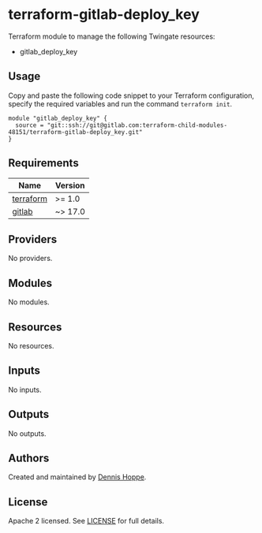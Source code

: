 # terraform-gitlab-deploy_key

Terraform module to manage the following Twingate resources:

* gitlab_deploy_key

## Usage

Copy and paste the following code snippet to your Terraform configuration,
specify the required variables and run the command `terraform init`.

```hcl
module "gitlab_deploy_key" {
  source = "git::ssh://git@gitlab.com:terraform-child-modules-48151/terraform-gitlab-deploy_key.git"
}
```

<!-- BEGIN_TF_DOCS -->
## Requirements

| Name | Version |
|------|---------|
| <a name="requirement_terraform"></a> [terraform](#requirement\_terraform) | >= 1.0 |
| <a name="requirement_gitlab"></a> [gitlab](#requirement\_gitlab) | ~> 17.0 |

## Providers

No providers.

## Modules

No modules.

## Resources

No resources.

## Inputs

No inputs.

## Outputs

No outputs.
<!-- END_TF_DOCS -->

## Authors

Created and maintained by [Dennis Hoppe](https://gitlab.com/dhoppeIT).

## License

Apache 2 licensed. See [LICENSE](LICENSE) for full details.
